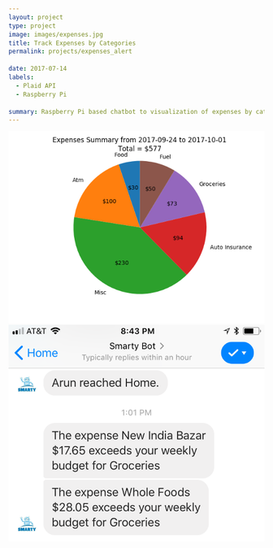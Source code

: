 ```yaml
---
layout: project
type: project
image: images/expenses.jpg
title: Track Expenses by Categories
permalink: projects/expenses_alert

date: 2017-07-14
labels:
  - Plaid API
  - Raspberry Pi

summary: Raspberry Pi based chatbot to visualization of expenses by category per week/month.
---
```


<img class="ui medium right floated rounded image" src="../images/expenses_pie.png"><br/>
<img class="ui center right floated rounded image" src="../images/expenses_alert.png"><br/>
